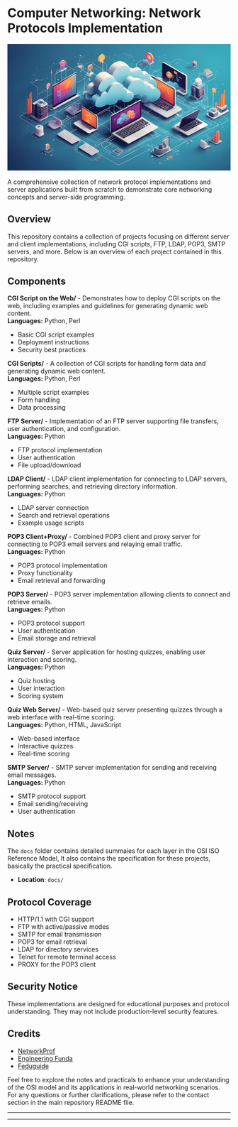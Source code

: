 # Computer Networking: Network Protocols Implementation

<img src="images/readme.jpg" style="width: 100%; height: 40%;" />

A comprehensive collection of network protocol implementations and server applications built from scratch to demonstrate core networking concepts and server-side programming.

## Overview

This repository contains a collection of projects focusing on different server and client implementations, including CGI scripts, FTP, LDAP, POP3, SMTP servers, and more. Below is an overview of each project contained in this repository.

## Components

**CGI Script on the Web/** - Demonstrates how to deploy CGI scripts on the web, including examples and guidelines for generating dynamic web content.  
**Languages:** Python, Perl  
- Basic CGI script examples  
- Deployment instructions  
- Security best practices  

**CGI Scripts/** - A collection of CGI scripts for handling form data and generating dynamic web content.  
**Languages:** Python, Perl  
- Multiple script examples  
- Form handling  
- Data processing  

**FTP Server/** - Implementation of an FTP server supporting file transfers, user authentication, and configuration.  
**Languages:** Python  
- FTP protocol implementation  
- User authentication  
- File upload/download  

**LDAP Client/** - LDAP client implementation for connecting to LDAP servers, performing searches, and retrieving directory information.  
**Languages:** Python  
- LDAP server connection  
- Search and retrieval operations  
- Example usage scripts  

**POP3 Client+Proxy/** - Combined POP3 client and proxy server for connecting to POP3 email servers and relaying email traffic.  
**Languages:** Python  
- POP3 protocol implementation  
- Proxy functionality  
- Email retrieval and forwarding  

**POP3 Server/** - POP3 server implementation allowing clients to connect and retrieve emails.  
**Languages:** Python  
- POP3 protocol support  
- User authentication  
- Email storage and retrieval  

**Quiz Server/** - Server application for hosting quizzes, enabling user interaction and scoring.  
**Languages:** Python  
- Quiz hosting  
- User interaction  
- Scoring system  

**Quiz Web Server/** - Web-based quiz server presenting quizzes through a web interface with real-time scoring.  
**Languages:** Python, HTML, JavaScript  
- Web-based interface  
- Interactive quizzes  
- Real-time scoring  

**SMTP Server/** - SMTP server implementation for sending and receiving email messages.  
**Languages:** Python  
- SMTP protocol support  
- Email sending/receiving  
- User authentication  

## Notes

The `docs` folder contains detailed summaies for each layer in the OSI ISO Reference Model, It also contains the specification for these projects, basically the practical specification.

- **Location**: `docs/`

## Protocol Coverage

- HTTP/1.1 with CGI support
- FTP with active/passive modes
- SMTP for email transmission
- POP3 for email retrieval
- LDAP for directory services
- Telnet for remote terminal access
- PROXY for the POP3 client

## Security Notice

These implementations are designed for educational purposes and protocol understanding. They may not include production-level security features.

## Credits

- [NetworkProf](https://youtube.com/playlist?list=PLtjT6PTtgrGZCJMMQdti2AQa85P8LQIWy&feature=shared)
- [Engineering Funda](https://www.youtube.com/watch?v=hOEj_0GFh2g&list=PLgwJf8NK-2e5utf4e5VJCEeNTDFtKHgsF)
- [Feduguide](https://eduguide.co.in/what-are-the-4-main-types-of-computer-networks)

Feel free to explore the notes and practicals to enhance your understanding of the OSI model and its applications in real-world networking scenarios. For any questions or further clarifications, please refer to the contact section in the main repository README file.

---

---
